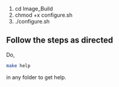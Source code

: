 1. cd Image_Build
2. chmod +x configure.sh
3. ./configure.sh

## Follow the steps as directed 

Do,

```bash
make help
```
in any folder to get help.